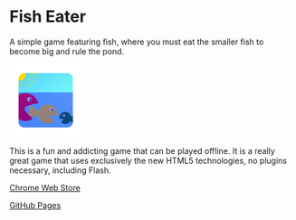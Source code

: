# Fish Eater

A simple game featuring fish, where you must eat the smaller fish to become big and rule the pond.

![logo](img/icon_128.png)

This is a fun and addicting game that can be played offline. It is a really great game that uses exclusively the new HTML5 technologies, no plugins necessary, including Flash.

[Chrome Web Store](https://chrome.google.com/webstore/detail/fish-eater/phhnkjegipafmaaghdkfhdnaaclidanp?utm_source=chrome-ntp-icon)

[GitHub Pages](http://duckbrain.github.io/fish-eater/)
